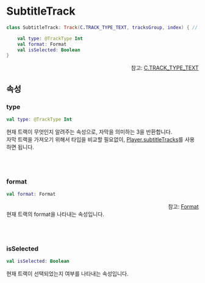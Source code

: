 # SubtitleTrack

```kotlin
class SubtitleTrack: Track(C.TRACK_TYPE_TEXT, tracksGroup, index) { // C.TRACK_TYPE_TEXT = 3

    val type: @TrackType Int
    val format: Format
    val isSelected: Boolean
}
```
<div align="right">
참고: <a href="https://developer.android.com/reference/androidx/media3/common/C#TRACK_TYPE_TEXT()">C.TRACK_TYPE_TEXT</a>
</div>

## 속성

### type
```kotlin
val type: @TrackType Int
```
현재 트랙이 무엇인지 알려주는 속성으로, 자막을 의미하는 3을 반환합니다.<br>
자막 트랙을 가져오기 위해서 타입을 비교할 필요없이, [Player.subtitleTracks](../../interface/player/home.md#subtitletracks)를 사용하면 됩니다.

<br><br>
### format
```kotlin
val format: Format
```
<div align="right">
참고: <a href="https://developer.android.com/reference/androidx/media3/common/Format">Format</a>
</div>
현재 트랙의 format을 나타내는 속성입니다.

<br><br>
### isSelected
```kotlin
val isSelected: Boolean
```
현재 트랙이 선택되었는지 여부를 나타내는 속성입니다.
